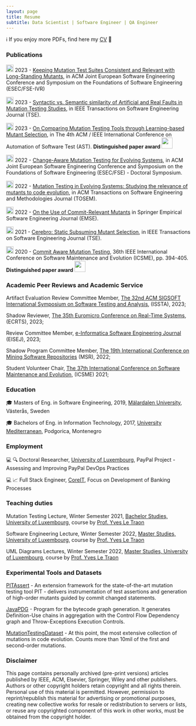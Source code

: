 ```yaml
---
layout: page
title: Resume
subtitle: Data Scientist | Software Engineer | QA Engineer
---
```


ℹ️ If you enjoy more PDFs, find here my [CV](assets/pdfs/Milos_Ojdanic_v2.pdf) 📜

### Publications

<img src="assets/img/conference-paper.png" height="20px"> 2023 - [Keeping Mutation Test Suites Consistent and Relevant with Long-Standing Mutants](https://arxiv.org/pdf/2212.11762.pdf), in ACM Joint European Software Engineering Conference and Symposium on the Foundations of Software Engineering (ESEC/FSE-IVR) 

<img src="assets/img/journal-article.png" height="20px"> 2023 - [Syntactic vs. Semantic similarity of Artificial and Real Faults in Mutation Testing Studies](https://arxiv.org/pdf/2112.14508.pdf), in IEEE Transactions on Software Engineering Journal (TSE). 

<img src="assets/img/conference-paper.png" height="20px">  2023 - [On Comparing Mutation Testing Tools through Learning-based Mutant Selection](assets/pdfs/tools_comparison_paper-camera-ready.pdf), in The 4th ACM / IEEE International Conference on Automation of Software Test (AST). **Distinguished paper award** <img src="assets/img/award.png" height="30px">

<img src="assets/img/conference-paper.png" height="20px">  2022 - [Change-Aware Mutation Testing for Evolving Systems](assets/pdfs/change-aware-mutation-testing_camera-ready.pdf), in ACM Joint European Software Engineering Conference and Symposium on the Foundations of Software Engineering (ESEC/FSE) - Doctoral Symposium.

<img src="assets/img/journal-article.png" height="20px">  2022 - [Mutation Testing in Evolving Systems: Studying the relevance of mutants to code evolution](https://dl.acm.org/doi/10.1145/3530786), in ACM Transactions on Software Engineering and Methodologies Journal (TOSEM).

<img src="assets/img/journal-article.png" height="20px">  2022 - [On the Use of Commit-Relevant Mutants](https://link.springer.com/article/10.1007/s10664-022-10138-1) in Springer Empirical Software Engineering Journal (EMSE).

<img src="assets/img/journal-article.png" height="20px">  2021 - [Cerebro: Static Subsuming Mutant Selection](https://ieeexplore.ieee.org/document/9677967), in IEEE Transactions on Software Engineering Journal (TSE).

<img src="assets/img/conference-paper.png" height="20px">  2020 - [Commit Aware Mutation Testing](assets/pdfs/Commit-Aware_mutation_testing.pdf), 36th IEEE International Conference on Software Maintenance and Evolution (ICSME), pp. 394-405. **Distinguished paper award** <img src="assets/img/award.png" height="30px">


### Academic Peer Reviews and Academic Service

Artifact Evaluation Review Committee Member, [The 32nd ACM SIGSOFT International Symposium on Software Testing and Analysis](https://conf.researchr.org/track/issta-2023/issta-2023-artifact-evaluation#Call-for-Reviewers), (ISSTA), 2023;

Shadow Reviewer, [The 35th Euromicro Conference on Real-Time Systems](https://www.ecrts.org/), (ECRTS), 2023;

Review Committee Member, [e-Informatica Software Engineering Journal](https://www.e-informatyka.pl/) (EISEJ), 2023;

Shadow Program Committee Member, [The 19th International Conference on Mining Software Repositories](https://conf.researchr.org/home/msr-2022) (MSR), 2022;

Student Volunteer Chair, [The 37th International Conference on Software Maintenance and Evolution](https://icsme2021.github.io/), (ICSME) 2021;


### Education

:mortar_board: Masters of Eng. in Software Engineering, 2019, [Mälardalen University](https://www.mdu.se/en/malardalen-university), Västerås, Sweden

:mortar_board: Bachelors of Eng. in Information Technology, 2017, [University Mediterranean](https://unimediteran.net/), Podgorica, Montenegro

### Employment 

:computer: :mag: Doctoral Researcher, [University of Luxembourg](https://wwwen.uni.lu/), PayPal Project - Assessing and Improving PayPal DevOps Practices

:computer: :chart_with_upwards_trend: Full Stack Engineer, [CoreIT](https://www.coreit.me/), Focus on Development of Banking Processes 

### Teaching duties

Mutation Testing Lecture, Winter Semester 2021, [Bachelor Studies, University of Luxembourg](https://wwwfr.uni.lu/formations/fstm/bachelor_in_applied_information_technology), course by [Prof. Yves Le Traon](https://wwwfr.uni.lu/snt/people/yves_le_traon)

Software Engineering Lecture, Winter Semester 2022, [Master Studies, University of Luxembourg](https://wwwde.uni.lu/studiengaenge/fstm/master_in_information_system_security_management), course by [Prof. Yves Le Traon](https://wwwfr.uni.lu/snt/people/yves_le_traon)

UML Diagrams Lectures, Winter Semester 2022, [Master Studies, University of Luxembourg](https://wwwde.uni.lu/studiengaenge/fstm/master_in_information_system_security_management), course by [Prof. Yves Le Traon](https://wwwfr.uni.lu/snt/people/yves_le_traon)

### Experimental Tools and Datasets

[PITAssert](https://github.com/Ojda22/pitest/tree/pit-SOM-RM-AssertCache) - An extension framework for the state-of-the-art mutation testing tool PIT - delivers instrumentation of test assertions and generation of high-order mutants guided by commit changed statements.

[JavaPDG](https://github.com/serval-uni-lu/java-pdg) - Program for the bytecode graph generation. It generates Definition-Use chains in aggregation with the Control Flow Dependency graph and Throw-Exceptions Execution Controls.

[MutationTestingDataset](https://ojda22.github.io/milos-ojdanic/mutation_datasets) - At this point, the most extensive collection of mutations in code evolution. Counts more than 10mil of the first and second-order mutations.

### Disclaimer

This page contains personally archived (pre-print versions) articles published by IEEE, ACM, Elsevier, Springer, Wiley and other publishers. Authors or other copyright holders retain copyright and all rights therein. Personal use of this material is permitted. However, permission to reprint/republish this material for advertising or promotional purposes, creating new collective works for resale or redistribution to servers or lists, or reuse any copyrighted component of this work in other works, must be obtained from the copyright holder.

